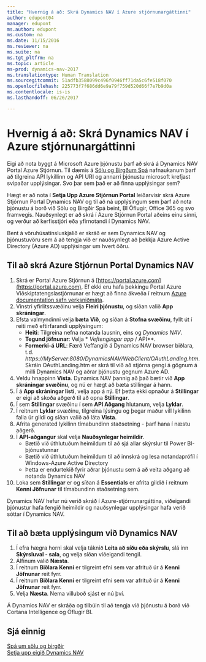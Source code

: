 ```yaml
---
title: "Hvernig á að: Skrá Dynamics NAV í Azure stjórnunargáttinni"
author: edupont04
manager: edupont
ms.author: edupont
ms.custom: na
ms.date: 11/15/2016
ms.reviewer: na
ms.suite: na
ms.tgt_pltfrm: na
ms.topic: article
ms-prod: dynamics-nav-2017
ms.translationtype: Human Translation
ms.sourcegitcommit: 51adfb3588099c496f0946ff71da5c6fe518f070
ms.openlocfilehash: 225773f7f686dd6e9a79f759d520d66f7e7b9d0a
ms.contentlocale: is-is
ms.lasthandoff: 06/26/2017

---
```

# <a name="how-to-register-dynamics-nav-in-the-azure-management-portal"></a>Hvernig á að: Skrá Dynamics NAV í Azure stjórnunargáttinni
Eigi að nota byggt á Microsoft Azure þjónustu þarf að skrá á Dynamics NAV Portal Azure Stjórnun. Til dæmis á [Sölu og Birgðum Spá](ui-extensions-sales-forecast.md) nafnaukanum þarf að tilgreina API lykillinn og API URI og annarri þjónustu microsoft krefjast svipaðar upplýsingar. Svo þar sem það er að finna upplýsingar sem?

Hægt er að nota í **Setja Upp Azure Stjórnun Portal** leiðarvísir skrá Azure Stjórnun Portal Dynamics NAV og til að ná upplýsingum sem þarf að nota þjónustu á borð við Sölu og Birgðir Spá beint, BI Öflugir, Office 365 og svo framvegis. Nauðsynlegt er að skrá í Azure Stjórnun Portal aðeins einu sinni, og verður að kerfisstjóri eða yfirnotandi í Dynamics NAV.

Bent á vöruhúsatínsluskjalið er skráð er sem Dynamics NAV og þjónustuvöru sem á að tengja við er nauðsynlegt að þekkja Azure Active Directory (Azure AD) upplýsingar um hvert öðru.

## <a name="to-register-dynamics-nav-in-the-azure-management-portal"></a>Til að skrá Azure Stjórnun Portal Dynamics NAV
1. Skrá er Portal Azure Stjórnun á [https://portal.azure.com](https://portal.azure.com).
    Ef ekki eru hafa þekkingu Portal Azure Viðskiptatengslastjórnunar er hægt að finna ákveða í reitnum [Azure documentation safn verksniðmáta](https://azure.microsoft.com/en-us/documentation/articles).
2. Vinstri yfirlitssvæðinu velja **Fleiri þjónustu**, og síðan valið **App skráningar**.
3. Efsta valmyndinni velja **bæta Við**, og síðan á **Stofna svæðinu**, fyllt út í reiti með eftirfarandi upplýsingum:
    - **Heiti**: Tilgreina nefna notanda lausnin, eins og *Dynamics NAV*.
    - **Tegund jöfnunar**: Velja * *Veftengingar app* / API**.
    - **Formerki-á URL**: Færð Veffangið á Dynamics NAV browser biðlara, t.d. *https://MyServer:8080/DynamicsNAV/WebClient/OAuthLanding.htm*.
        Skráin OAuthLanding.htm er skrá til við að stjórna gengi á gögnum á milli Dynamics NAV og aðrar þjónustu gegnum Azure AD.
4. Veldu hnappinn **Vista**.
    Dynamics NAV þannig að það bætir við **App skráningar svæðinu**, og nú er hægt að bæta stillingar á hann.
5. Í á **App skráningar listi**, velja app á ný. Ef þetta ekki opnaður á **Stillingar** er eigi að skoða aðgerð til að opna **Stillingar**.
6. Í sem **Stillingar** svæðinu í sem **API Aðgang** hlutanum, velja **Lyklar**.
7. Í reitnum **Lyklar** svæðinu, tilgreina lýsingu og þegar maður vill lykilinn falla úr gildi og síðan valið að láta **Vista**.
8. Afrita generated lykilinn tímabundinn staðsetning - þarf hana í næstu aðgerð.
9. Í **API-aðgangur** skal velja **Nauðsynlegar heimildir**.
    - Bætið við úthlutuðum heimildum til að sjá allar skýrslur til Power BI-þjónustunnar
    - Bætið við úthlutuðum heimildum til að innskrá og lesa notandaprófíl í Windows-Azure Active Directory
    - Þetta er endurtekið fyrir aðrar þjónustu sem á að veita aðgang að notanda Dynamics NAV
10. Loka sem **Stillingar** er og síðan á **Essentials** er afrita gildið í reitnum **Kenni Jöfnunar** til tímabundinn staðsetning sem.

Dynamics NAV hefur nú verið skráð í Azure-stjórnunargáttina, viðeigandi þjónustur hafa fengið heimildir og nauðsynlegar upplýsingar hafa verið sóttar í Dynamics NAV.  

## <a name="to-add-the-information-to-dynamics-nav"></a>Til að bæta upplýsingum við Dynamics NAV
1. Í efra hægra horni skal velja táknið **Leita að síðu eða skýrslu**, slá inn **Skýrsluval - sala**, og velja síðan viðeigandi tengil.
2. Álfinum valið **Næsta**.
3. Í reitnum **Biðlara Kenni** er tilgreint efni sem var afrituð úr á **Kenni Jöfnunar** reit fyrr.
4. Í reitnum **Biðlara Kenni** er tilgreint efni sem var afrituð úr á **Kenni Jöfnunar** reit fyrr.
5. Velja **Næsta**. Nema villuboð sjást er nú því.

Á Dynamics NAV er skráða og tilbúin til að tengja við þjónustu á borð við Cortana Intelligence og Öflugir BI.

## <a name="see-also"></a>Sjá einnig
[Spá um sölu og birgðir](ui-extensions-sales-forecast.md)  
[Setja upp eigið Dynamics NAV](setup.md)  

